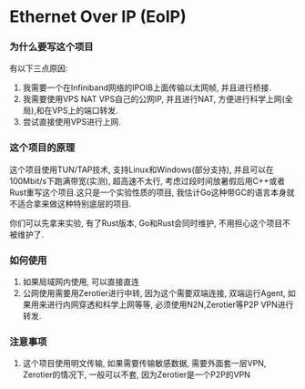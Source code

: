# Ethernet Over IP (EoIP)

### 为什么要写这个项目
有以下三点原因:
1. 我需要一个在Infiniband网络的IPOIB上面传输以太网帧, 并且进行桥接.
2. 我需要使用VPS NAT VPS自己的公网IP, 并且进行NAT, 方便进行科学上网(全局),和在VPS上的端口转发.
3. 尝试直接使用VPS进行上网.

### 这个项目的原理
这个项目使用TUN/TAP技术, 支持Linux和Windows(部分支持), 并且可以在100Mbit/s下跑满带宽(实测), 超高速不太行, 考虑过段时间放暑假后用C++或者Rust重写这个项目.这只是一个实验性质的项目, 我估计Go这种带GC的语言本身就不适合拿来做这种特别底层的项目.

你们可以先拿来实验, 有了Rust版本, Go和Rust会同时维护, 不用担心这个项目不被维护了.

### 如何使用
1. 如果局域网内使用, 可以直接直连
2. 公网使用需要用Zerotier进行中转, 因为这个需要双端连接, 双端运行Agent, 如果用来进行内网穿透和科学上网等等, 必须使用N2N,Zerotier等P2P VPN进行转发.

### 注意事项
1. 这个项目使用明文传输, 如果需要传输敏感数据, 需要外面套一层VPN, Zerotier的情况下, 一般可以不套, 因为Zerotier是一个P2P的VPN

